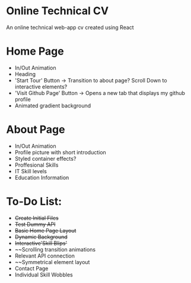 # Online Technical CV
An online technical web-app cv created using React

# Home Page
- In/Out Animation
- Heading
- 'Start Tour' Button -> Transition to about page? Scroll Down to interactive elements?
- 'Visit Github Page' Button -> Opens a new tab that displays my github profile
- Animated gradient background

# About Page
- In/Out Animation
- Profile picture with short introduction 
- Styled container effects?
- Proffesional Skills
- IT Skill levels
- Education Information

# To-Do List:
- ~~Create Initial Files~~
- ~~Test Dummy API~~
- ~~Basic Home Page Layout~~
- ~~Dynamic Background~~
- ~~Interactive'Skill Blips'~~
- ~~Scrolling transition animations
- Relevant API connection
- ~~Symmetrical element layout
- Contact Page
- Individual Skill Wobbles

